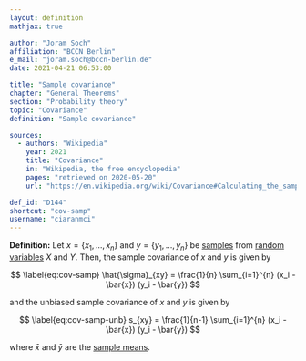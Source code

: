 ```yaml
---
layout: definition
mathjax: true

author: "Joram Soch"
affiliation: "BCCN Berlin"
e_mail: "joram.soch@bccn-berlin.de"
date: 2021-04-21 06:53:00

title: "Sample covariance"
chapter: "General Theorems"
section: "Probability theory"
topic: "Covariance"
definition: "Sample covariance"

sources:
  - authors: "Wikipedia"
    year: 2021
    title: "Covariance"
    in: "Wikipedia, the free encyclopedia"
    pages: "retrieved on 2020-05-20"
    url: "https://en.wikipedia.org/wiki/Covariance#Calculating_the_sample_covariance"

def_id: "D144"
shortcut: "cov-samp"
username: "ciaranmci"
---
```



**Definition:** Let $x = \left\lbrace x_1, \ldots, x_n \right\rbrace$ and $y = \left\lbrace y_1, \ldots, y_n \right\rbrace$ be [samples](/D/samp) from [random variables](/D/rvar) $X$ and $Y$. Then, the sample covariance of $x$ and $y$ is given by

$$ \label{eq:cov-samp}
\hat{\sigma}_{xy} = \frac{1}{n} \sum_{i=1}^{n} (x_i - \bar{x}) (y_i - \bar{y})
$$

and the unbiased sample covariance of $x$ and $y$ is given by

$$ \label{eq:cov-samp-unb}
s_{xy} = \frac{1}{n-1} \sum_{i=1}^{n} (x_i - \bar{x}) (y_i - \bar{y})
$$

where $\bar{x}$ and $\bar{y}$ are the [sample means](/D/mean-samp).